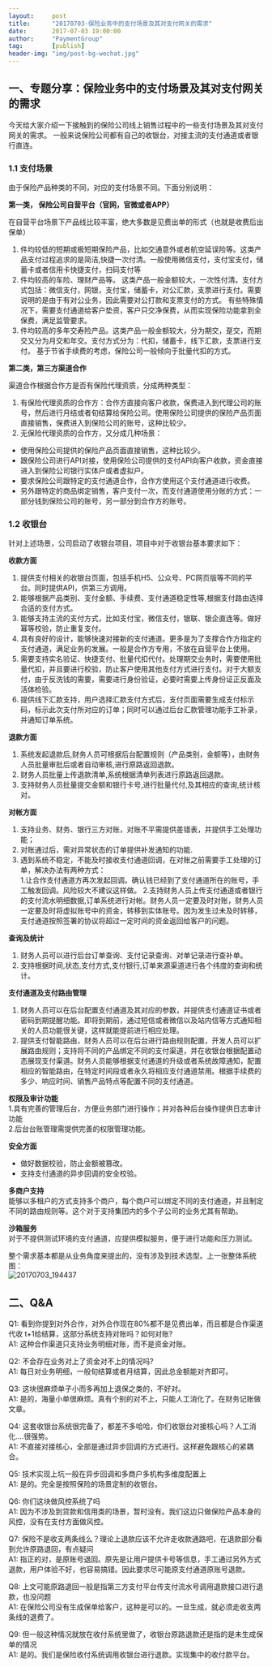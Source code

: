 ```yaml
---                                                                             
layout:     post                                                
title:      "20170703-保险业务中的支付场景及其对支付网关的需求"                                                                               
date:       2017-07-03 19:00:00                                                                               
author:     "PaymentGroup"                                          
tag:		[publish]                                    
header-img: "img/post-bg-wechat.jpg"                                         
---        
```

    
## 一、专题分享：保险业务中的支付场景及其对支付网关的需求  
  
今天给大家介绍一下接触到的保险公司线上销售过程中的一些支付场景及其对支付网关的需求。 一般来说保险公司都有自己的收银台，对接主流的支付通道或者银行直连。  
  
### 1.1  支付场景  
  
由于保险产品种类的不同，对应的支付场景不同。下面分别说明：  
  
**第一类， 保险公司自营平台（官网，官微或者APP）**  
  
在自营平台场景下产品线比较丰富，绝大多数是见费出单的形式（也就是收费后出保单）  
  
1. 件均较低的短期或极短期保险产品，比如交通意外或者航空延误险等。这类产品支付过程追求的是简洁,快捷一次付清。一般使用微信支付，支付宝支付，储蓄卡或者信用卡快捷支付，扫码支付等    
2. 件均较高的车险、理财产品等。 这类产品一般金额较大，一次性付清。支付方式包括：微信支付，网银，支付宝，储蓄卡，对公汇款，支票进行支付。需要说明的是由于有对公业务，因此需要对公打款和支票支付的方式。 有些特殊情况下，需要支付通道给客户垫资，客户只交净保费，从而实现保险功能拿到全保费，满足监管要求。 
3. 件均较高的多年交寿险产品。这类产品一般金额较大，分为期交，趸交，而期交又分为月交和年交。支付方式分为：代扣，储蓄卡，线下汇款，支票进行支付。 基于节省手续费的考虑，保险公司一般倾向于批量代扣的方式。  
  
**第二类，第三方渠道合作**  
  
渠道合作根据合作方是否有保险代理资质，分成两种类型：  

1. 有保险代理资质的合作方：合作方直接向客户收款，保费进入到代理公司的账号，然后进行月结或者旬结算给保险公司。使用保险公司提供的保险产品页面直接销售，保费进入到保险公司的账号，这种比较少。   
2. 无保险代理资质的合作方，又分成几种场景：   
  - 使用保险公司提供的保险产品页面直接销售，这种比较少。   
  - 跟保险公司进行API对接，使用保险公司提供的支付API向客户收款，资金直接进入到保险公司银行实体户或者虚拟户。   
  - 要求保险公司跟特定的支付通道合作，合作方使用这个支付通道进行收费。   
  - 另外跟特定的商品绑定销售，客户支付一次，而支付通道使用分账的方式：一部分钱到保险公司的账号，另一部分到合作方的账号。   
  
### 1.2 收银台  
  
针对上述场景，公司启动了收银台项目，项目中对于收银台基本要求如下：  
  
**收款方面**  
1. 提供支付相关的收银台页面，包括手机H5、公众号、PC网页版等不同的平台。同时提供API，供第三方调用。   
2. 能够根据产品类别、支付金额、手续费、支付通道稳定性等,根据支付路由选择合适的支付方式。    
3. 能够支持主流的支付方式，比如支付宝，微信支付，银联、银企直连等。做好幂等校验，防止重复支付。   
4. 具有良好的设计，能够快速对接新的支付通道。更多是为了支撑合作方指定的支付通道，满足业务的发展。一般是合作方专用，不放在自营平台上使用。   
5. 需要支持实名验证、快捷支付、批量代扣代付。处理期交业务时，需要使用批量代扣，并且要进行校验，防止客户使用其他支付方式进行支付。对于大额支付，由于反洗钱的需要，需要进行身份验证，必要时需要上传身份证正反面及活体检验。   
6. 提供线下汇款支持，用户选择汇款支付方式后，支付页面需要生成支付标示码，标示此次支付所对应的订单；同时可以通过后台汇款管理功能手工补录，并通知订单系统。   
  
**退款方面**  
1. 系统发起退款后,财务人员可根据后台配置规则（产品类别，金额等），由财务人员批量审批后或者自动审核,进行原路返回退款。   
2. 财务人员批量上传退款清单,系统根据清单列表进行原路返回退款。   
3. 支持财务人员批量提交金额和银行卡号,进行批量代付,及其相应的查询,统计核对。   
  
**对帐方面**  
1. 支持业务、财务、银行三方对账，对账不平需提供差错表，并提供手工处理功能；  
2. 对账通过后，需对异常状态的订单提供补发通知的功能.  
3. 遇到系统不稳定，不能及时接收支付通道回调，在对账之前需要手工处理的订单，解决办法有两种方式： 		 
   1.让合作支付通道方再次发起回调。确认钱已经到了支付通道所在的账号，手工触发回调。风险较大不建议这样做。      2.支持财务人员上传支付通道或者银行的支付流水明细数据,订单系统进行对帐。财务人员一定要及时对账，财务人员一定要及时将虚拟账号中的资金，转移到实体账号。因为发生过未及时转移，支付通道按照签署的协议将超过一定时间的资金返回给客户的问题。  
   
  
**查询及统计**  
1. 财务人员可以进行后台订单查询、支付记录查询、对单记录进行查补单。   
2. 支持根据时间,状态,支付方式,支付银行,订单来源渠道进行各个纬度的查询和统计。  
  
**支付通道及支付路由管理**  
  
1. 财务人员可以在后台配置支付通道及其对应的参数，并提供支付通道证书或者密码到期提醒功能。即将到期前，通过短信或者微信以及站内信等方式通知相关的人员功能很关键，这样就能提前进行相应处理。   
2. 提供支付智能路由，财务人员可以在后台进行路由规则配置，开发人员可以扩展路由规则；支持将不同的产品绑定不同的支付渠道，并在收银台根据配置动态展现支付渠道。财务人员能够根据支付通道的升级或者系统故障通知，配置相应的智能路由，在特定时间段或者永久将相应支付通道禁用。根据手续费的多少、响应时间、销售产品特点等配置不同的支付通道。   
  
**权限及审计功能**  
1.具有完善的管理后台，方便业务部门进行操作；并对各种后台操作提供日志审计功能   
2.后台台账管理需提供完善的权限管理功能。   
  
**安全方面**  
  
- 做好数据校验，防止金额被篡改。  
- 支持支付通道的异步回调的安全校验。  
  
**多商户支持**  
能够以多租户的方式支持多个商户，每个商户可以绑定不同的支付通道，并且制定不同的路由规则等。这个对于支持集团内的多个子公司的业务尤其有帮助。   
  
**沙箱服务**  
对于不提供测试环境的支付通道，应提供模拟服务，便于进行功能和压力测试。  
  
整个需求基本都是从业务角度来提出的，没有涉及到技术选型。上一张整体系统图：  
![20170703_194437](http://wechat.lixf.cn/img/2017/20170703_194437.png)  
  
  
## 二、Q&A  
Q1: 看到你提到对外合作，对外合作现在80%都不是见费出单，而且都是合作渠道代收 t+1给结算，这部分系统支持对账吗？如何对账?   
A1: 这种合作渠道只支持业务明细对账，而不是资金对账。   
  
Q2: 不会存在业务对上了资金对不上的情况吗?   
A1: 每日对业务明细，一般旬结算或者月结算，因此总金额能对齐即可。   
  
Q3: 这块很麻烦单子小而多再加上退保之类的，不好对。   
A1: 是的，海量小单很麻烦。真有个别的对不上，只能人工消化了。在财务记账做文章。   
  
Q4: 这套收银台系统很完备了，都差不多哈哈，你们收银台对接核心吗？人工消化….很强势。  
A1: 不直接对接核心，全部是通过异步回调的方式进行。这样避免跟核心的紧耦合。   
  
Q5: 技术实现上坑一般在异步回调和多商户多机构多维度配置上   
A1: 是的。完全是按照保险的场景定制的收银台。   
  
Q6: 你们这块做风控系统了吗   
A1: 因为不涉及到贷款和信用类的场景，暂时没有。我们这边只做保险产品本身的风控，没有在支付方面做风控。   
  
Q7: 保险不是收支两条线么？理论上退款应该不允许走收款通路吧，在退款部分看到允许原路退回，有点疑问   
A1: 指正的对，是原账号退回。原先是让用户提供卡号等信息，手工通过另外方式退款，用户体验不好，也容易搞错。因此要求尽可能原支付通道原账号退款。   
  
Q8: 上文可能原路退回一般是指第三方支付平台传支付流水号调用退款接口进行退款，也没问题  
A1: 在保险公司没有生成保单给客户，这种是可以的。一旦生成，就必须走收支两条线的退费了。   
  
Q9: 但一般这种情况就放在收付系统里做了，收银台原路退款还是指的是未生成保单的情况   
A1: 是的。我们是保险收付系统调用收银台进行退款。实现集中的收付款平台。   

